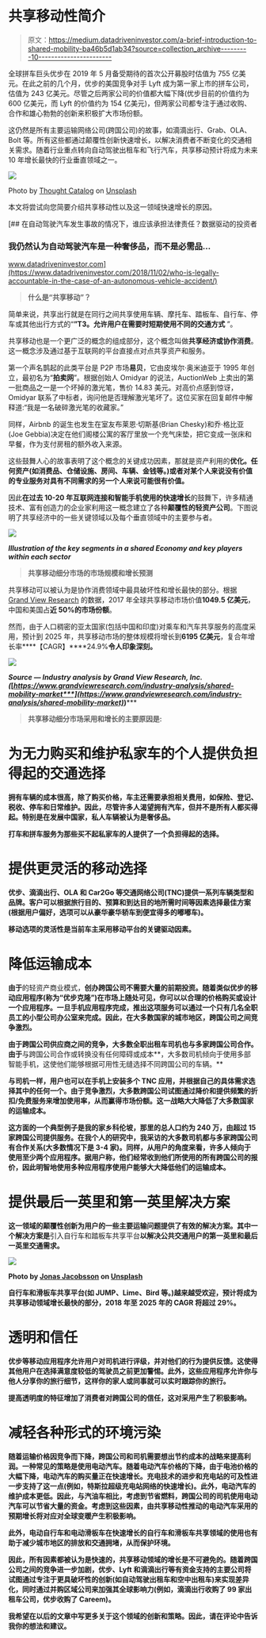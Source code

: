 # 共享移动性简介

> 原文：<https://medium.datadriveninvestor.com/a-brief-introduction-to-shared-mobility-ba46b5d1ab34?source=collection_archive---------10----------------------->

全球拼车巨头优步在 2019 年 5 月备受期待的首次公开募股时估值为 755 亿美元。在此之前的几个月，优步的美国竞争对手 Lyft 成为第一家上市的拼车公司，估值为 243 亿美元。尽管之后两家公司的价值都大幅下降(优步目前的价值约为 600 亿美元，而 Lyft 的价值约为 154 亿美元)，但两家公司都专注于通过收购、合作和雄心勃勃的创新来积极扩大市场份额。

这仍然是所有主要运输网络公司(跨国公司)的故事，如滴滴出行、Grab、OLA、Bolt 等。所有这些都通过颠覆性创新快速增长，以解决消费者不断变化的交通相关需求。随着行业重点转向自动驾驶出租车和飞行汽车，共享移动预计将成为未来 10 年增长最快的行业垂直领域之一。

![](img/6c44b361a4d1266311a0128946a593b7.png)

Photo by [Thought Catalog](https://unsplash.com/@thoughtcatalog?utm_source=unsplash&utm_medium=referral&utm_content=creditCopyText) on [Unsplash](https://unsplash.com/search/photos/uber?utm_source=unsplash&utm_medium=referral&utm_content=creditCopyText)

本文将尝试向您简要介绍共享移动性以及这一领域快速增长的原因。

[](https://www.datadriveninvestor.com/2018/11/02/who-is-legally-accountable-in-the-case-of-an-autonomous-vehicle-accident/) [## 在自动驾驶汽车发生事故的情况下，谁应该承担法律责任？数据驱动的投资者

### 我仍然认为自动驾驶汽车是一种奢侈品，而不是必需品…

www.datadriveninvestor.com](https://www.datadriveninvestor.com/2018/11/02/who-is-legally-accountable-in-the-case-of-an-autonomous-vehicle-accident/) 

> **什么是“共享移动”？**

简单来说，共享出行就是在同行之间共享使用车辆、摩托车、踏板车、自行车、停车或其他出行方式的“**”T3。允许用户在需要时短期使用不同的交通方式** ”。

共享移动也是一个更广泛的概念的组成部分，这个概念叫做**共享经济或协作消费**。这一概念涉及通过基于互联网的平台直接点对点共享资产和服务。

第一个声名鹊起的此类平台是 P2P 市场**易贝**，它由皮埃尔·奥米迪亚于 1995 年创立，最初名为“**拍卖网**”。根据创始人 Omidyar 的说法，AuctionWeb 上卖出的第一批商品之一是一个坏掉的激光笔，售价 14.83 美元。对高价点感到惊讶，Omidyar 联系了中标者，询问他是否理解激光笔坏了。这位买家在回复邮件中解释道:“我是一名破碎激光笔的收藏家。”

同样，Airbnb 的诞生也发生在室友布莱恩·切斯基(Brian Chesky)和乔·格比亚(Joe Gebbia)决定在他们阁楼公寓的客厅里放一个充气床垫，把它变成一张床和早餐，作为支付房租的额外收入来源。

这些鼓舞人心的故事表明了这个概念的关键成功因素，那就是资产利用的**优化。任何资产(如消费品、仓储设施、房间、车辆、金钱等。)或者对某个人来说没有价值的专业服务对具有不同需求的另一个人来说可能很有价值。**

因此**在过去 10-20 年互联网连接和智能手机使用的快速增长**的鼓舞下，许多精通技术、富有创造力的企业家利用这一概念建立了各种**颠覆性的轻资产公司**。下图说明了共享经济中的一些关键领域以及每个垂直领域中的主要参与者。

![](img/fc8dce95feada3e197c58b0e912fdfd3.png)

***Illustration of the key segments in a shared Economy and key players within each sector***

> **共享移动细分市场的市场规模和增长预测**

共享移动可以被认为是协作消费领域中最具破坏性和增长最快的部分。根据 [Grand View Research](https://www.grandviewresearch.com/industry-analysis/shared-mobility-market) 的数据，2017 年全球共享移动市场价值**1049.5 亿美元**，中国和美国占**近 50%的市场份额**。

然而，由于人口稠密的亚太国家(包括中国和印度)对乘车和汽车共享服务的高度采用，预计到 2025 年，共享移动市场的整体规模将增长到**6195 亿美元**，复合年增长率****【CAGR】****24.9%**令人印象深刻。**

**![](img/c815f5ff14443f01d77dcf98fdde2aed.png)**

*****Source — Industry analysis by Grand View Research, Inc. (***[***https://www.grandviewresearch.com/industry-analysis/shared-mobility-market***](https://www.grandviewresearch.com/industry-analysis/shared-mobility-market)***)*****

> ****共享移动细分市场采用和增长的主要原因是:****

# ****为无力购买和维护私家车的个人提供负担得起的交通选择****

**拥有车辆的成本很高，除了购买价格，车主还需要承担相关费用，如保险、登记、税收、停车和日常维护。因此，尽管许多人渴望拥有汽车，但并不是所有人都买得起。特别是在发展中国家，私人车辆被认为是奢侈品。**

**打车和拼车服务为那些买不起私家车的人提供了一个负担得起的选择。**

# ****提供更灵活的移动选择****

**优步、滴滴出行、OLA 和 Car2Go 等交通网络公司(TNC)提供一系列车辆类型和品牌。客户可以根据旅行目的、预算和到达目的地所需时间等因素选择最佳方案(根据用户偏好，选项可以从豪华豪华轿车到便宜得多的嘟嘟车)。**

**移动选项的灵活性是当前车主采用移动平台的关键驱动因素。**

# ****降低运输成本****

**由于**的轻资产商业模式，**创办跨国公司不需要大量的前期投资。随着类似优步的移动应用程序(称为“优步克隆”)在市场上随处可见，你可以以合理的价格购买或设计一个应用程序。一旦手机应用程序完成，推出这项服务可以通过一个只有几名全职员工的小型公司办公室来完成。因此，在大多数国家的城市地区，跨国公司之间竞争激烈。**

**由于跨国公司供应商之间的竞争，大多数全职出租车司机也与多家跨国公司合作。由于**与跨国公司合作或转换没有任何障碍或成本**，大多数司机倾向于使用多部智能手机，这使他们能够根据可用性无缝选择不同跨国公司的车辆。**

**与司机一样，用户也可以在手机上安装多个 TNC 应用，并根据自己的具体需求选择其中的任何一个。由于竞争激烈，大多数跨国公司试图通过降价和提供频繁的折扣/免费服务来增加使用率，从而赢得市场份额。这一战略大大降低了大多数国家的运输成本。**

**这方面的一个典型例子是我的家乡科伦坡，那里的总人口约为 240 万，由超过 15 家跨国公司提供服务。在我个人的研究中，我采访的大多数司机都与多家跨国公司有合作关系(大多数情况下是 3-4 家)。同样，从用户的角度来看，许多人倾向于使用至少两个应用程序。据用户称，他们经常收到他们所使用的所有跨国公司的报价，因此明智地使用多种应用程序使用户能够大大降低他们的运输成本。**

# ****提供最后一英里和第一英里解决方案****

**这一领域的颠覆性创新为用户的一些主要运输问题提供了有效的解决方案。其中一个解决方案是**引入自行车和踏板车共享平台**以解决公共交通用户的第一英里和最后一英里交通需求。**

**![](img/cf997de339ad048deac969ea3b71f634.png)**

**Photo by [Jonas Jacobsson](https://unsplash.com/@jonasjacobsson?utm_source=unsplash&utm_medium=referral&utm_content=creditCopyText) on [Unsplash](https://unsplash.com/search/photos/lime-bikes?utm_source=unsplash&utm_medium=referral&utm_content=creditCopyText)**

**自行车和滑板车共享平台(如 JUMP、Lime、Bird 等。)越来越受欢迎，预计将成为共享移动领域增长最快的部分，2018 年至 2025 年的 CAGR 将超过 29%。**

# ****透明和信任****

**优步等移动应用程序允许用户对司机进行评级，并对他们的行为提供反馈。这使得其他用户在选择满意度较低的驾驶员之前更加警惕。此外，这些应用程序允许你与他人分享你的旅行细节，这样你的家人或同事就可以实时跟踪你的旅行。**

**提高透明度的特征增加了消费者对跨国公司的信任，这对采用产生了积极影响。**

# ****减轻各种形式的环境污染****

**随着运输价格因竞争而下降，跨国公司和司机需要想出节约成本的战略来提高利润。一种常见的策略是使用电动汽车。随着电动汽车价格的下降，由于电池价格的大幅下降，电动汽车的购买量正在快速增长。充电技术的进步和充电站的可及性进一步支持了这一点(例如，特斯拉超级充电站网络的快速增长)。此外，电动汽车的维护成本更低。因此，与汽油车相比，考虑到节省燃料，跨国公司的司机使用电动汽车可以节省大量的资金。考虑到这些因素，由共享移动性推动的电动汽车采用的预期增长将对应对全球变暖产生积极影响。**

**此外，电动自行车和电动滑板车在快速增长的自行车和滑板车共享领域的使用也有助于减少城市地区的排放和交通拥堵，从而保护环境。**

**因此，所有因素都被认为是快速的，共享移动领域的增长是不可避免的。随着跨国公司之间的竞争进一步加剧，优步、Lyft 和滴滴出行等有资金支持的主要公司将试图通过专注于更具破坏性的创新(如自动驾驶出租车和空中出租车)来实现差异化，同时通过并购区域公司来加强其全球影响力(例如，滴滴出行收购了 99 家出租车公司，优步收购了 Careem)。**

**我希望在以后的文章中写更多关于这个领域的创新和策略。因此，请在评论中告诉我你的想法和建议。**